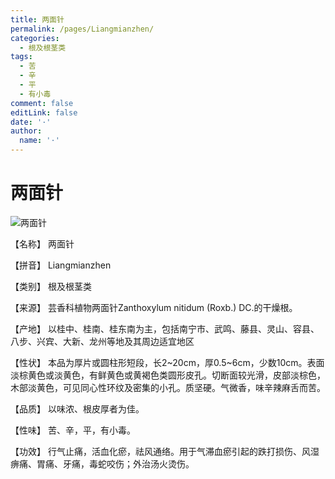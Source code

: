 ```yaml
---
title: 两面针
permalink: /pages/Liangmianzhen/
categories: 
  - 根及根茎类
tags: 
  - 苦
  - 辛
  - 平
  - 有小毒
comment: false
editLink: false
date: '·'
author: 
  name: '·'
---
```

# 两面针

![两面针](https://sys01.lib.hkbu.edu.hk/cmed/mmid/images/B00089.jpg)

<!-- more -->
【名称】	两面针	

【拼音】	Liangmianzhen

【类别】	根及根茎类

【来源】	芸香科植物两面针Zanthoxylum nitidum (Roxb.) DC.的干燥根。

【产地】	以桂中、桂南、桂东南为主，包括南宁市、武鸣、藤县、灵山、容县、八步、兴宾、大新、龙州等地及其周边适宜地区

【性状】	本品为厚片或圆柱形短段，长2~20cm，厚0.5~6cm，少数10cm。表面淡棕黄色或淡黄色，有鲜黄色或黄褐色类圆形皮孔。切断面较光滑，皮部淡棕色，木部淡黄色，可见同心性环纹及密集的小孔。质坚硬。气微香，味辛辣麻舌而苦。

【品质】	以味浓、根皮厚者为佳。

【性味】	苦、辛，平，有小毒。

【功效】	行气止痛，活血化瘀，祛风通络。用于气滞血瘀引起的跌打损伤、风湿痹痛、胃痛、牙痛，毒蛇咬伤；外治汤火烫伤。

